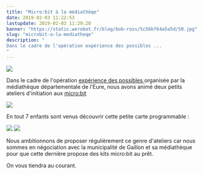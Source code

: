 ```yaml
---
title: "Micro:bit à la médiathèqe"
date: 2019-02-03 11:22:53
lastupdate: 2019-02-03 11:29:20
banner: "https://static.werobot.fr/blog/bob-ross/5c56bf64a5a5d/50.jpg"
slug: "microbit-a-la-mediatheqe"
description: " 
Dans le cadre de l'opération expérience des possibles ...
"
---
```

![](https://static.werobot.fr/blog/bob-ross/5c56bf64a5a5d/50.jpg)

Dans le cadre de l'opération <a href="http://mediatheque.cg27.fr/index.php?option=com_content&view=category&id=108&layout=blog&Itemid=155"> expérience des possibles </a> organisée par la médiathèque départementale de l'Eure, nous avons animé deux petits ateliers d'initiation aux <a href="https://www.microbit.org/fr/"> micro:bit </a>

![](https://static.werobot.fr/blog/bob-ross/5c561a05c61ec/50.jpg)

En tout 7 enfants sont venus découvrir cette petite carte programmable :

![](https://static.werobot.fr/blog/bob-ross/5c5619f675be7/50.jpg)
![](https://static.werobot.fr/blog/bob-ross/5c5619e4d3852/50.jpg)

Nous ambitionnons de proposer régulièrement ce genre d'ateliers car nous sommes en négociation avec la municipalité de Gaillon et sa médiathèque pour que cette dernière propose des kits micro:bit au prêt.

On vous tiendra au courant.
    